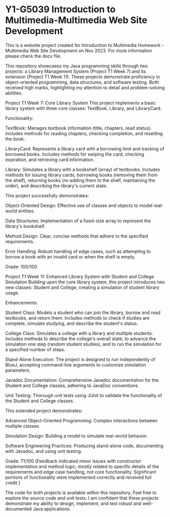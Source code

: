 # Y1-G5039 Introduction to Multimedia-Multimedia Web Site Development
This is a website project created for Introduction to Multimedia Homework -Multimedia Web Site Development on Nov 2023. For more information please check the docx flie.

This repository showcases my Java programming skills through two projects: a Library Management System (Project T1 Week 7) and its extension (Project T1 Week 11). These projects demonstrate proficiency in object-oriented programming, data structures, and software testing. Both received high marks, highlighting my attention to detail and problem-solving abilities.

Project T1 Week 7: Core Library System
This project implements a basic library system with three core classes: TextBook, Library, and LibraryCard.

Functionality:

TextBook: Manages textbook information (title, chapters, read status). Includes methods for reading chapters, checking completion, and resetting the book.

LibraryCard: Represents a library card with a borrowing limit and tracking of borrowed books. Includes methods for swiping the card, checking expiration, and retrieving card information.

Library: Simulates a library with a bookshelf (array) of textbooks. Includes methods for issuing library cards, borrowing books (removing them from the shelf), returning books (re-adding them to the shelf, maintaining the order), and describing the library's current state.

This project successfully demonstrates:

Object-Oriented Design: Effective use of classes and objects to model real-world entities.

Data Structures: Implementation of a fixed-size array to represent the library's bookshelf.

Method Design: Clear, concise methods that adhere to the specified requirements.

Error Handling: Robust handling of edge cases, such as attempting to borrow a book with an invalid card or when the shelf is empty.

Grade: 100/100

Project T1 Week 11: Enhanced Library System with Student and College Simulation
Building upon the core library system, this project introduces two new classes: Student and College, creating a simulation of student library usage.

Enhancements:

Student Class: Models a student who can join the library, borrow and read textbooks, and return them. Includes methods to check if studies are complete, simulate studying, and describe the student's status.

College Class: Simulates a college with a library and multiple students. Includes methods to describe the college's overall state, to advance the simulation one step (random student studies), and to run the simulation for a specified number of steps.

Stand-Alone Execution: The project is designed to run independently of BlueJ, accepting command-line arguments to customize simulation parameters.

Javadoc Documentation: Comprehensive Javadoc documentation for the Student and College classes, adhering to JavaDoc conventions.

Unit Testing: Thorough unit tests using JUnit to validate the functionality of the Student and College classes.

This extended project demonstrates:

Advanced Object-Oriented Programming: Complex interactions between multiple classes.

Simulation Design: Building a model to simulate real-world behavior.

Software Engineering Practices: Producing stand-alone code, documenting with Javadoc, and using unit testing.

Grade: 71/100 (Feedback indicated minor issues with constructor implementation and method logic; mostly related to specific details of the requirements and edge case handling, not core functionality. Significant portions of functionality were implemented correctly and received full credit.)

The code for both projects is available within this repository. Feel free to explore the source code and unit tests. I am confident that these projects demonstrate my ability to design, implement, and test robust and well-documented Java applications.
